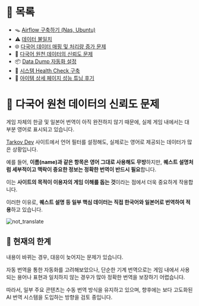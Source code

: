 # 📂 목록

- 🪤 [Airflow 구축하기 (Nas, Ubuntu)](./airflow.md)
- ⚠️ [데이터 불일치](./different_data.md)
- 🌐 [다국어 데이터 매핑 및 처리량 증가 문제](./i18n_mapping.md)
- 🔹 [다국어 원천 데이터의 신뢰도 문제](./untranslated_data.md)
- 📦 [Data Dump 자동화 설정](./data_dump.md)
- 🐹 [시스템 Health Check 구축](./health_check.md)
- 🧠 [아이템 상세 페이지 성능 튜닝 후기](./item_detail.md)

# 🔹 다국어 원천 데이터의 신뢰도 문제

게임 자체의 한글 및 일본어 번역이 아직 완전하지 않기 때문에, 실제 게임 내에서는 대부분 영어로 표시되고 있습니다.

[Tarkov Dev](https://tarkov.dev/api/) 사이트에서 언어 필터를 설정해도, 실제로는 영어로 제공되는 데이터가 많은 상황입니다.

예를 들어, **이름(name)과 같은 항목은 영어 그대로 사용해도 무방**하지만, **퀘스트 설명처럼 세부적이고 맥락이 중요한 정보는 정확한 번역이 반드시 필요**합니다.

이는 **사이트의 목적이 이용자의 게임 이해를 돕는 것**이라는 점에서 더욱 중요하게 작용합니다.

이러한 이유로, **퀘스트 설명 등 일부 핵심 데이터는 직접 한국어와 일본어로 번역하여 적용**하고 있습니다.

![not_translate](https://github.com/user-attachments/assets/16d34905-c981-485f-9b19-e5f42ef8bb76)

## 🧩 현재의 한계

내용이 바뀌는 경우, 대응이 늦어지는 문제가 있습니다.

자동 번역을 통한 자동화를 고려해보았으나,
단순한 기계 번역으로는 게임 내에서 사용되는 용어나 표현과 일치하지 않는 경우가 많아 정확한 번역을 보장하기 어렵습니다.

따라서, 일부 주요 콘텐츠는 수동 번역 방식을 유지하고 있으며,
향후에는 보다 고도화된 AI 번역 시스템을 도입하는 방향을 검토 중입니다.
